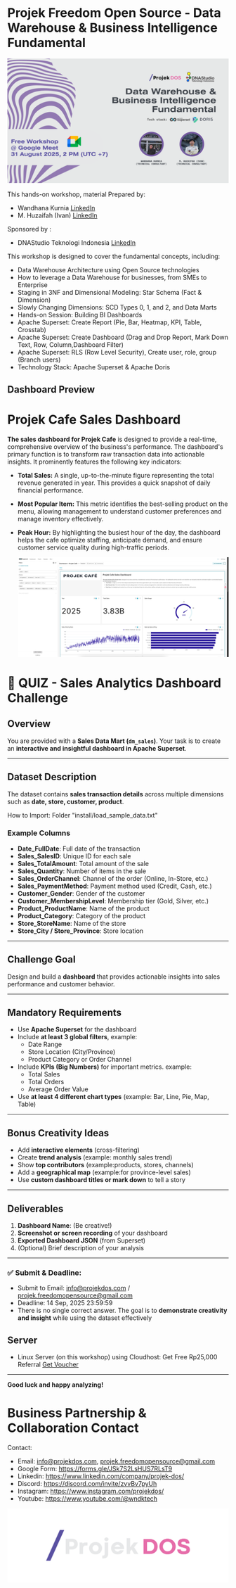 # Projek Freedom Open Source - Data Warehouse & Business Intelligence Fundamental

 ![Alt text](https://github.com/projekdos/dwhbi_workshop_superset_doris_batch1/blob/main/image/header.png)

This hands-on workshop, material Prepared by:
- Wandhana Kurnia [LinkedIn](https://www.linkedin.com/in/wandhanakurnia/)
- M. Huzaifah (Ivan) [LinkedIn](https://www.linkedin.com/in/muhammad-huzaifah-625a623b/)

Sponsored by :
- DNAStudio Teknologi Indonesia [LinkedIn](https://www.linkedin.com/company/dnastudio-teknologi-indonesia/)

This workshop is designed to cover the fundamental concepts, including:
 - Data Warehouse Architecture using Open Source technologies
 - How to leverage a Data Warehouse for businesses, from SMEs to Enterprise
 - Staging in 3NF and Dimensional Modeling: Star Schema (Fact & Dimension)
 - Slowly Changing Dimensions: SCD Types 0, 1, and 2, and Data Marts
 - Hands-on Session: Building BI Dashboards
 - Apache Superset: Create Report (Pie, Bar, Heatmap, KPI, Table, Crosstab)
 - Apache Superset: Create Dashboard (Drag and Drop Report, Mark Down Text, Row, Column,Dashboard Filter)
 - Apache Superset: RLS (Row Level Security), Create user, role, group (Branch users)
 - Technology Stack: Apache Superset & Apache Doris

## Dashboard Preview

# Projek Cafe Sales Dashboard

**The sales dashboard for Projek Cafe** is designed to provide a real-time, comprehensive overview of the business's performance. The dashboard's primary function is to transform raw transaction data into actionable insights. It prominently features the following key indicators:

* **Total Sales:** A single, up-to-the-minute figure representing the total revenue generated in year. This provides a quick snapshot of daily financial performance.
* **Most Popular Item:** This metric identifies the best-selling product on the menu, allowing management to understand customer preferences and manage inventory effectively.
* **Peak Hour:** By highlighting the busiest hour of the day, the dashboard helps the cafe optimize staffing, anticipate demand, and ensure customer service quality during high-traffic periods.

  ![Alt text](https://github.com/projekdos/dwhbi_workshop_superset_doris_batch1/blob/main/image/dashboard-preview.png)

# 🚀 QUIZ - Sales Analytics Dashboard Challenge

## **Overview**
You are provided with a **Sales Data Mart (`dm_sales`)**. Your task is to create an **interactive and insightful dashboard in Apache Superset**.

---

## **Dataset Description**
The dataset contains **sales transaction details** across multiple dimensions such as **date, store, customer, product**.

How to Import: Folder "install/load_sample_data.txt"

### **Example Columns**
- **Date_FullDate**: Full date of the transaction
- **Sales_SalesID**: Unique ID for each sale
- **Sales_TotalAmount**: Total amount of the sale
- **Sales_Quantity**: Number of items in the sale
- **Sales_OrderChannel**: Channel of the order (Online, In-Store, etc.)
- **Sales_PaymentMethod**: Payment method used (Credit, Cash, etc.)
- **Customer_Gender**: Gender of the customer
- **Customer_MembershipLevel**: Membership tier (Gold, Silver, etc.)
- **Product_ProductName**: Name of the product
- **Product_Category**: Category of the product
- **Store_StoreName**: Name of the store
- **Store_City / Store_Province**: Store location

---

## **Challenge Goal**
Design and build a **dashboard** that provides actionable insights into sales performance and customer behavior.

---

## **Mandatory Requirements**
- Use **Apache Superset** for the dashboard
- Include **at least 3 global filters**, example:
  - Date Range
  - Store Location (City/Province)
  - Product Category or Order Channel
- Include **KPIs (Big Numbers)** for important metrics. example:
  - Total Sales
  - Total Orders
  - Average Order Value
- Use **at least 4 different chart types** (example: Bar, Line, Pie, Map, Table)

---

## **Bonus Creativity Ideas**
- Add **interactive elements** (cross-filtering)
- Create **trend analysis** (example: monthly sales trend)
- Show **top contributors** (example:products, stores, channels)
- Add a **geographical map** (example:for province-level sales)
- Use **custom dashboard titles or mark down** to tell a story

---

## **Deliverables**
1. **Dashboard Name**: (Be creative!)
2. **Screenshot or screen recording** of your dashboard
3. **Exported Dashboard JSON** (from Superset)
4. (Optional) Brief description of your analysis

---

### ✅ Submit & Deadline:
- Submit to Email: info@projekdos.com / projek.freedomopensource@gmail.com
- Deadline: 14 Sep, 2025 23:59:59
- There is no single correct answer. The goal is to **demonstrate creativity and insight** while using the dataset effectively

## **Server**
- Linux Server (on this workshop) using Cloudhost: Get Free Rp25,000 Referral [Get Voucher](https://console.idcloudhost.com/referral/8d3mf2)
---

**Good luck and happy analyzing!**

# Business Partnership & Collaboration Contact

Contact:
 - Email: info@projekdos.com, projek.freedomopensource@gmail.com
 - Google Form: https://forms.gle/JSk7S2LsHUS7RLsT9
 - Linkedin: https://www.linkedin.com/company/projek-dos/
 - Discord: https://discord.com/invite/zvvBv7pyUh
 - Instagram: https://www.instagram.com/projekdos/
 - Youtube: https://www.youtube.com/@wndktech

 ![Alt text](https://github.com/projekdos/dwhbi_workshop_superset_doris_batch1/blob/main/image/projeckDos2-fullcolor-white.png)
